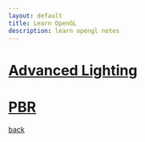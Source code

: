 ```yaml
---
layout: default
title: Learn OpenGL
description: learn opengl notes
---
```


# [Advanced Lighting](./AdvancedLighting/index.md)

# [PBR](./PBR/index.md)

[back](./../)